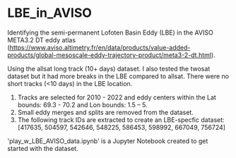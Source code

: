 # LBE_in_AVISO
Identifying the semi-permanent Lofoten Basin Eddy (LBE) in the AVISO META3.2 DT eddy atlas (https://www.aviso.altimetry.fr/en/data/products/value-added-products/global-mesoscale-eddy-trajectory-product/meta3-2-dt.html). 

Using the allsat long track (10+ days) dataset. I also tested the twosat dataset but it had more breaks in the LBE compared to allsat. There were no short tracks (<10 days) in the LBE location. 

1. Tracks are selected for 2010 - 2022 and eddy centers within the Lat bounds: 69.3 - 70.2 and Lon bounds: 1.5 – 5.
2. Small eddy merges and splits are removed from the dataset.
3. The following track IDs are extracted to create an LBE-specfic dataset: [417635, 504597, 542646, 548225, 586453, 598992, 667049, 756724]

'play_w_LBE_AVISO_data.ipynb' is a Jupyter Notebook created to get started with the dataset.

